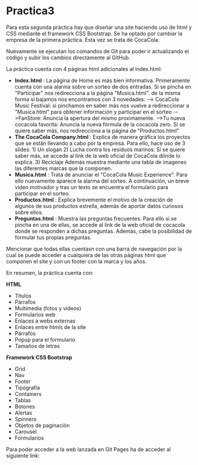 # Practica3

Para esta segunda práctica hay que diseñar una site haciendo uso de html y CSS mediante el framework CSS Bootstrap. Se ha optado por cambiar la empresa de la primera práctica. Esta vez se trata de CocaCola. 

Nuevamente se ejecutan los comandos de Git para poder ir actualizando el código y subir los cambios directamente al GitHub. 

La práctica cuenta con 4 páginas html adicionales al index.html: 
  - **Index.html** : La página de Home es más bien informativa. Primeramente cuenta con una alarma sobre un sorteo de dos entradas. Si se pincha en "Participar" nos redirecciona a la página "Musica.html". de la misma forma si bajamos nos encontramos con 3 novedades:
        --> CocaCola Music Festival: si pinchamos en saber más nos     vuelve a redireccionar a "Musica.html" para obtener información y participar en el sorteo
        -->FanStore: Anuncia la apertura del mismo proximamente.
        -->Tu nueva cocacola favorita: Anuncia la nueva fórmula de la cocacola zero. Si se quiere saber más, nos redirecciona a la página de "Productos.html" 
  - **The CocaCola Company.html** : Explica de manera gráfica los proyectos que se están llevando a cabo por la empresa. Para ello, hace uso de 3 slides:
        1) Un slogan
        2) Lucha contra los residuos marinos: Si se quiere saber más, se accede al link de la web oficial de CocaCola dónde lo explica.
        3) Reciclaje
    Además muestra mediante una tabla de imagenes las diferentes marcas que la componen.
  - **Musica.html** : Trata de anunciar el "CocaCola Music Experience". Para ello nuevamente aparece la alarma del sorteo. A continuación, un breve video motivador y tras un texto se encuentra el formulario para participar en el sorteo.
  - **Productos.html** : Explica brevemente el motivo de la creación de algunos de sus productos estrella, además de aportar datos curiosos sobre ellos.
  - **Preguntas.html** : Muestra las preguntas frecuentes. Para ello si se pincha en una de ellas, se accede al link de la web oficial de cocacola donde se responden a dichas preguntas. Además, cabe la posibilidad de formular tus propias preguntas.

Mencionar que todas ellas cuentasn con una barra de navegación por la cual se puede acceder a cualquiera de las otras páginas html que componen el site y con un footer con la marca y los años.

En resumen, la práctica cuenta con:

**HTML**
 - Títulos
 - Párrafos
 - Multimedia (fotos y videos)
 - Formularios web
 - Enlaces a webs externas
 - Enlaces entre htmls de la site
 - Párrafos
 - Popup para el formulario
 - Tamaños de letras
 
**Framework CSS Bootstrap**
  - Grid
  - Nav
  - Footer
  - Tipografía
  - Containers
  - Tablas
  - Botones
  - Alertas
  - Spinners
  - Objetos de paginación
  - Carousel
  - Formularios

Para poder acceder a la web lanzada en Git Pages ha de acceder al siguiente link: 
